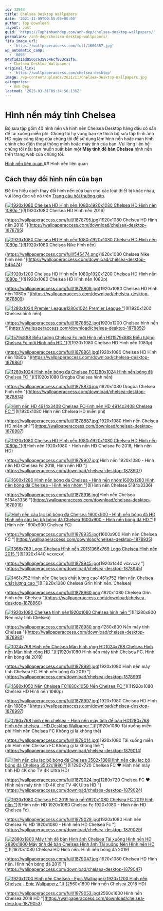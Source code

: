 ```yaml
---
id: 33948
title: Chelsea Desktop Wallpapers
date: '2021-11-09T00:55:05+00:00'
author: Top Download
layout: post
guid: 'https://Tophinhanhdep.com/anh-dep/chelsea-desktop-wallpapers/'
permalink: /anh-dep/chelsea-desktop-wallpapers/
fifu_image_url:
  - 'https://wallpaperaccess.com/full/1660887.jpg'
wp_automatic_camp:
  - '8098'
848f1d21ad0566c6359546cf833ca2fa:
  - Chelsea Desktop Wallpapers
original_link:
  - 'https://wallpaperaccess.com/chelsea-desktop'
image: /wp-content/uploads/2021/11/Chelsea-Desktop-Wallpapers.jpg
categories:
  - Ảnh Đẹp
lastmod: '2025-03-31T09:34:56.136Z'
---
```

# Hình nền máy tính Chelsea

Bộ sưu tập gồm 40 hình nền và hình nền Chelsea Desktop hàng đầu có sẵn để tải xuống miễn phí. Chúng tôi hy vọng bạn sẽ thích bộ sưu tập hình ảnh HD ngày càng tăng của chúng tôi để sử dụng làm hình nền hoặc màn hình chính cho điện thoại thông minh hoặc máy tính của bạn. Vui lòng liên hệ chúng tôi nếu bạn muốn xuất bản một **Máy tính để bàn Chelsea** hình nền trên trang web của chúng tôi.

[Hình nền liên quan ](#related) ## Hình nền liên quan

## Cách thay đổi hình nền của bạn

Để tìm hiểu cách thay đổi hình nền của bạn cho các loại thiết bị khác nhau, vui lòng đọc về nó trên [Trang câu hỏi thường gặp](https://tophinhanhdep.com/faq/).

  
[[![1920x1080 Chelsea HD Hình nền 1080p](https://wallpaperaccess.com/full/1660887.jpg)1920x1080 Chelsea HD Hình nền 1080p "](https://wallpaperaccess.com/download/chelsea-desktop-1660887)](![1920x1080 Chelsea HD Hình nền 2016)

(https://wallpaperaccess.com/full/1878795.jpg)1920x1080 Chelsea HD Hình nền 2016 "](https://wallpaperaccess.com/download/chelsea-desktop-1878795)

[[![1920x1080 Chelsea HD Hình nền 1080p](https://wallpaperaccess.com/full/1878797.jpg)1920x1080 Chelsea HD Hình nền 1080p "](https://wallpaperaccess.com/download/chelsea-desktop-1878797)](![1920x1080 Chelsea Nike hình nền)

(https://wallpaperaccess.com/full/545474.png)1920x1080 Chelsea Nike hình nền "](https://wallpaperaccess.com/download/chelsea-desktop-545474)

[[![1920x1200 Chelsea HD Hình nền 1080p](https://wallpaperaccess.com/full/1878800.jpg)1920x1200 Chelsea HD Hình nền 1080p "](https://wallpaperaccess.com/download/chelsea-desktop-1878800)](![1920x1080 Chelsea HD Hình nền 1080p)

(https://wallpaperaccess.com/full/1878809.jpg)1920x1080 Chelsea HD Hình nền 1080p "](https://wallpaperaccess.com/download/chelsea-desktop-1878809)

[[![1280x1024 Premier League](https://wallpaperaccess.com/full/1878845.jpg)1280x1024 Premier League "](https://wallpaperaccess.com/download/chelsea-desktop-1878845)](![1920x1200 Chelsea hình nền)

(https://wallpaperaccess.com/full/1878852.jpg)1920x1200 Chelsea hình nền "](https://wallpaperaccess.com/download/chelsea-desktop-1878852)

[[![1579x888 Biểu tượng Chelsea Fc mới Hình nền HD](https://wallpaperaccess.com/full/1878855.jpg)1579x888 Biểu tượng Chelsea Fc mới Hình nền HD "](https://wallpaperaccess.com/download/chelsea-desktop-1878855)](![1920x1080 Chelsea HD Hình nền 1080p)

(https://wallpaperaccess.com/full/1878861.jpg)1920x1080 Chelsea HD Hình nền 1080p "](https://wallpaperaccess.com/download/chelsea-desktop-1878861)

[[![1280x1024 Hình nền bóng đá Chelsea FC](https://wallpaperaccess.com/full/1660863.jpg)1280x1024 Hình nền bóng đá Chelsea FC "](https://wallpaperaccess.com/download/chelsea-desktop-1660863)](![1920x1080 Drogba Chelsea hình nền)

(https://wallpaperaccess.com/full/1878874.jpg)1920x1080 Drogba Chelsea hình nền "](https://wallpaperaccess.com/download/chelsea-desktop-1878874)

[[![Hình nền HD 4914x3408 Chelsea FC](https://wallpaperaccess.com/full/1660895.jpg)Hình nền HD 4914x3408 Chelsea FC "](https://wallpaperaccess.com/download/chelsea-desktop-1660895)](![1920x1080 Hình nền Chelsea HD miễn phí)

(https://wallpaperaccess.com/full/1878887.jpg)1920x1080 Hình nền Chelsea HD miễn phí "](https://wallpaperaccess.com/download/chelsea-desktop-1878887)

[[![1920x1080 Chelsea HD Hình nền 1080p](https://wallpaperaccess.com/full/1878893.jpg)1920x1080 Chelsea HD Hình nền 1080p "](https://wallpaperaccess.com/download/chelsea-desktop-1878893)](![Hình nền 1920x1080 - Hình nền HD Chelsea Fc 2018, Hình nền HD)

(https://wallpaperaccess.com/full/1878907.jpg)Hình nền 1920x1080 - Hình nền HD Chelsea Fc 2018, Hình nền HD "](https://wallpaperaccess.com/download/chelsea-desktop-1878907)

[[![1600x1280 Hình nền bóng đá Chelsea - Hình nền nhóm](https://wallpaperaccess.com/full/1878912.jpg)1600x1280 Hình nền bóng đá Chelsea - Hình nền nhóm "](https://wallpaperaccess.com/download/chelsea-desktop-1878912)](![Hình nền Chelsea 5184x3336)

(https://wallpaperaccess.com/full/1878916.jpg)Hình nền Chelsea 5184x3336 "](https://wallpaperaccess.com/download/chelsea-desktop-1878916)

[[![Hình nền câu lạc bộ bóng đá Chelsea 1600x900 - Hình nền bóng đá HD](https://wallpaperaccess.com/full/1878918.png)Hình nền câu lạc bộ bóng đá Chelsea 1600x900 - Hình nền bóng đá HD "](https://wallpaperaccess.com/download/chelsea-desktop-1878918)](![Hình nền 1600x900 Chelsea FC)

(https://wallpaperaccess.com/full/1878935.jpg)1600x900 Hình nền Chelsea FC "](https://wallpaperaccess.com/download/chelsea-desktop-1878935)

[[![1366x769 Logo Chelsea Hình nền 2015](https://wallpaperaccess.com/full/1878942.jpg)1366x769 Logo Chelsea Hình nền 2015 "](https://wallpaperaccess.com/download/chelsea-desktop-1878942)](![1920x1440 vcxvcxv)

(https://wallpaperaccess.com/full/1878945.jpg)1920x1440 vcxvcxv "](https://wallpaperaccess.com/download/chelsea-desktop-1878945)

[[![1461x752 Hình nền Chelsea chất lượng cao](https://wallpaperaccess.com/full/1878955.jpg)1461x752 Hình nền Chelsea chất lượng cao "](https://wallpaperaccess.com/download/chelsea-desktop-1878955)](![1920x1080 Chelsea Grin hình nền.  Chelsea)

(https://wallpaperaccess.com/full/1878960.png)1920x1080 Chelsea Grin hình nền. Chelsea "](https://wallpaperaccess.com/download/chelsea-desktop-1878960)

[[![1920x1080 Chelsea hình nền](https://wallpaperaccess.com/full/1878979.jpg)1920x1080 Chelsea hình nền "](https://wallpaperaccess.com/download/chelsea-desktop-1878979)](![1280x800 Nền máy tính Chelsea)

(https://wallpaperaccess.com/full/1878980.png)1280x800 Nền máy tính Chelsea "](https://wallpaperaccess.com/download/chelsea-desktop-1878980)

[[![1024x768 Hình nền Chelsea Màn hình rộng HD](https://wallpaperaccess.com/full/1878985.jpg)1024x768 Chelsea Hình nền Màn hình rộng HD "](https://wallpaperaccess.com/download/chelsea-desktop-1878985)](![1920x1080 Hình nền máy tính Chelsea FC.  Hình nền bóng đá 2019)

(https://wallpaperaccess.com/full/1878991.jpg)1920x1080 Hình nền máy tính Chelsea FC. Hình nền bóng đá 2019 "](https://wallpaperaccess.com/download/chelsea-desktop-1878991)

[[![1680x1050 Nền Chelsea FC](https://wallpaperaccess.com/full/1878992.jpg)1680x1050 Nền Chelsea FC "](https://wallpaperaccess.com/download/chelsea-desktop-1878992)](![1920x1080 Chelsea HD Hình nền 1080p)

(https://wallpaperaccess.com/full/1878997.jpg)1920x1080 Chelsea HD Hình nền 1080p "](https://wallpaperaccess.com/download/chelsea-desktop-1878997)

[[![1280x768 hình nền chelsea - Hình nền máy tính để bàn HD](https://wallpaperaccess.com/full/1879001.jpg)1280x768 hình nền chelsea - HD Desktop Wallpaper "](https://wallpaperaccess.com/download/chelsea-desktop-1879001)](![1920x1080 Tải xuống miễn phí Hình nền Chelsea FC Không gì là không thể)

(https://wallpaperaccess.com/full/1879014.jpg)1920x1080 Tải xuống miễn phí Hình nền Chelsea FC Không gì là không thể "](https://wallpaperaccess.com/download/chelsea-desktop-1879014)

[[![Hình nền câu lạc bộ bóng đá Chelsea 3502x1886](https://wallpaperaccess.com/full/1879017.jpg)Hình nền câu lạc bộ bóng đá Chelsea 3502x1886 "](https://wallpaperaccess.com/download/chelsea-desktop-1879017)](![1280x720 Chelsea FC ❤ Hình nền máy tính HD 4K cho TV 4K Ultra HD)

(https://wallpaperaccess.com/full/1879024.jpg)1280x720 Chelsea FC ❤ Hình nền máy tính HD 4K cho TV 4K Ultra HD "](https://wallpaperaccess.com/download/chelsea-desktop-1879024)

[[![1920x1080 Chelsea FC 2019 hình nền](https://wallpaperaccess.com/full/1879028.jpg)1920x1080 Chelsea FC 2019 hình nền "](https://wallpaperaccess.com/download/chelsea-desktop-1879028)](![Hình nền HD 1920x1080 Chelsea Fc 1920x1080 - Hình nền HD Chelsea Fc)

(https://wallpaperaccess.com/full/1879029.jpg)1920x1080 Hình nền Chelsea Fc HD 1920x1080 - Hình nền HD Chelsea Fc "](https://wallpaperaccess.com/download/chelsea-desktop-1879029)

[[![2880x1800 Máy tính để bàn Hình ảnh Chelsea Tải xuống Hình nền HD](https://wallpaperaccess.com/full/1879044.jpg)2880x1800 Máy tính để bàn Chelsea Hình ảnh Tải xuống Nền Hình nền HD "](https://wallpaperaccess.com/download/chelsea-desktop-1879044)](![1920x1080 Chelsea HD Hình nền.  Hình nền bóng đá 2019)

(https://wallpaperaccess.com/full/1879047.jpg)1920x1080 Chelsea HD Hình nền. Hình nền bóng đá 2019 "](https://wallpaperaccess.com/download/chelsea-desktop-1879047)

[[![1920x1200 Hình nền Chelsea - Epic Wallpaperz](https://wallpaperaccess.com/full/1879048.jpg)1920x1200 Hình nền Chelsea - Epic Wallpaperz "](https://wallpaperaccess.com/download/chelsea-desktop-1879048)](![2560x1600 Hình nền Chelsea 2018 HD)

(https://wallpaperaccess.com/full/1879053.jpg)2560x1600 Hình nền Chelsea 2018 HD "](https://wallpaperaccess.com/download/chelsea-desktop-1879053)
